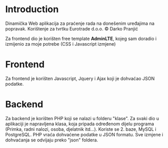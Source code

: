 Introduction
============

Dinamička Web aplikacija za praćenje rada na donešenim uređajima na popravak. Korištenje za tvrtku Eurotrade d.o.o.
© Darko Pranjić

Za frontend dio je korišten  free template **AdminLTE**, kojeg sam doradio i izmijenio za moje potrebe (CSS i Javascript izmjene)

Frontend
============

Za frontend je korišten Javascript, Jquery i Ajax koji je dohvaćao JSON podatke. 

Backend
============

Za backend je korišten PHP koji se nalazi u folderu "klase". Za svaki dio u aplikaciji je napravljena klasa, koja pripada određenom dijelu programa (Primka, radni nalozi, osoba, djelatnik itd...). Koriste se 2. baze, MySQL i PostgreSQL. PHP vraća dohvaćene podatke u JSON formatu. Sve izmjene i dohvaćanja se odvijaju preko "json" foldera.

